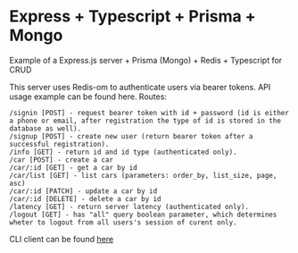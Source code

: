 # Express + Typescript + Prisma + Mongo

Example of a Express.js server + Prisma (Mongo) + Redis + Typescript for CRUD

This server uses Redis-om to authenticate users via bearer tokens. API usage example can be found here. Routes:

    /signin [POST] - request bearer token with id + password (id is either a phone or email, after registration the type of id is stored in the database as well).
    /signup [POST] - create new user (return bearer token after a successful registration).
    /info [GET] - return id and id type (authenticated only).
    /car [POST] - create a car
    /car/:id [GET] - get a car by id
    /car/list [GET] - list cars (parameters: order_by, list_size, page, asc)
    /car/:id [PATCH] - update a car by id
    /car/:id [DELETE] - delete a car by id
    /latency [GET] - return server latency (authenticated only).
    /logout [GET] - has "all" query boolean parameter, which determines wheter to logout from all users's session of curent only.

CLI client can be found [here](test/cli.js)
